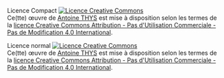 Licence Compact
<a rel="license" href="http://creativecommons.org/licenses/by-nc-nd/4.0/"><img alt="Licence Creative Commons" style="border-width:0" src="https://i.creativecommons.org/l/by-nc-nd/4.0/80x15.png" /></a><br />Ce(tte) <span xmlns:dct="http://purl.org/dc/terms/" href="http://purl.org/dc/dcmitype/InteractiveResource" rel="dct:type">œuvre</span> de <a xmlns:cc="http://creativecommons.org/ns#" href="https://cv.antoinethys.com" property="cc:attributionName" rel="cc:attributionURL">Antoine THYS</a> est mise à disposition selon les termes de la <a rel="license" href="http://creativecommons.org/licenses/by-nc-nd/4.0/">licence Creative Commons Attribution - Pas d&#39;Utilisation Commerciale - Pas de Modification 4.0 International</a>.

Licence normal
<a rel="license" href="http://creativecommons.org/licenses/by-nc-nd/4.0/"><img alt="Licence Creative Commons" style="border-width:0" src="https://i.creativecommons.org/l/by-nc-nd/4.0/88x31.png" /></a><br />Ce(tte) <span xmlns:dct="http://purl.org/dc/terms/" href="http://purl.org/dc/dcmitype/InteractiveResource" rel="dct:type">œuvre</span> de <a xmlns:cc="http://creativecommons.org/ns#" href="https://cv.antoinethys.com" property="cc:attributionName" rel="cc:attributionURL">Antoine THYS</a> est mise à disposition selon les termes de la <a rel="license" href="http://creativecommons.org/licenses/by-nc-nd/4.0/">licence Creative Commons Attribution - Pas d&#39;Utilisation Commerciale - Pas de Modification 4.0 International</a>.
